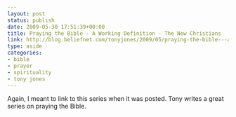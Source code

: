 ```yaml
---
layout: post
status: publish
date: 2009-05-30 17:51:39+00:00
title: Praying the Bible - A Working Definition - The New Christians
link: http://blog.beliefnet.com/tonyjones/2009/05/praying-the-bible---a-working.html
type: aside
categories:
- bible
- prayer
- spirituality
- tony jones
---
```


Again, I meant to link to this series when it was posted. Tony writes a great series on praying the Bible.

